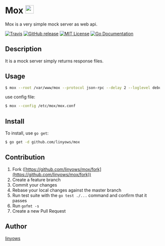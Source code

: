<h1>Mox <img src="https://dl.dropboxusercontent.com/u/759617/mox/black-atom-hi.png" width="27" height="27"></h1>

Mox is a very simple mock server as web api.

[![Travis](https://img.shields.io/travis/linyows/mox.svg?style=flat-square)][travis]
[![GitHub release](http://img.shields.io/github/release/linyows/mox.svg?style=flat-square)][release]
[![MIT License](http://img.shields.io/badge/license-MIT-blue.svg?style=flat-square)][license]
[![Go Documentation](http://img.shields.io/badge/go-documentation-blue.svg?style=flat-square)][godocs]

[travis]: https://travis-ci.org/linyows/mox
[release]: https://github.com/linyows/mox/releases
[license]: https://github.com/linyows/mox/blob/master/LICENSE
[godocs]: http://godoc.org/github.com/linyows/mox

Description
-----------

It is a mock server simply returns response files.

Usage
-----

```sh
$ mox --root /var/www/mox --protocol json-rpc --delay 2 --loglevel debug
```

use config file:

```sh
$ mox --config /etc/mox/mox.conf
```

Install
-------

To install, use `go get`:

```sh
$ go get -d github.com/linyows/mox
```

Contribution
------------

1. Fork ([https://github.com/linyows/mox/fork](https://github.com/linyows/mox/fork))
1. Create a feature branch
1. Commit your changes
1. Rebase your local changes against the master branch
1. Run test suite with the `go test ./...` command and confirm that it passes
1. Run `gofmt -s`
1. Create a new Pull Request

Author
------

[linyows](https://github.com/linyows)
